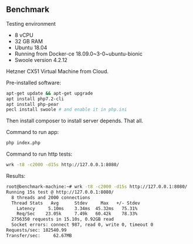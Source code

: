 Benchmark
---------

Testing environment

* 8 vCPU
* 32 GB RAM
* Ubuntu 18.04
* Running from Docker-ce 18.09.0~3-0~ubuntu-bionic
* Swoole version 4.2.12

Hetzner CX51 Virtual Machine from Cloud.

Pre-installed software:
```bash
apt-get update && apt-get upgrade
apt install php7.2-cli
apt install php-pear
pecl install swoole # and enable it in php.ini
```

Then install composer to install server depends. That all.

Command to run app:

```bash
php index.php
```

Command to run http tests:
```bash
wrk -t8 -c2000 -d15s http://127.0.0.1:8080/
```

Results:

```bash
root@benchmark-machine:~# wrk -t8 -c2000 -d15s http://127.0.0.1:8080/
Running 15s test @ http://127.0.0.1:8080/
  8 threads and 2000 connections
  Thread Stats   Avg      Stdev     Max   +/- Stdev
    Latency     5.10ms    3.34ms  45.32ms   75.31%
    Req/Sec    23.05k     7.49k   60.42k    78.33%
  2756350 requests in 15.10s, 0.92GB read
  Socket errors: connect 987, read 0, write 0, timeout 0
Requests/sec: 182540.99
Transfer/sec:     62.67MB
```
